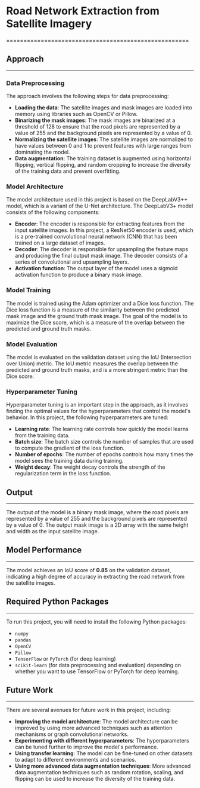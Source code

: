 # Road Network Extraction from Satellite Imagery
=====================================================

## Approach
------------

### Data Preprocessing

The approach involves the following steps for data preprocessing:

* **Loading the data**: The satellite images and mask images are loaded into memory using libraries such as OpenCV or Pillow.
* **Binarizing the mask images**: The mask images are binarized at a threshold of 128 to ensure that the road pixels are represented by a value of 255 and the background pixels are represented by a value of 0.
* **Normalizing the satellite images**: The satellite images are normalized to have values between 0 and 1 to prevent features with large ranges from dominating the model.
* **Data augmentation**: The training dataset is augmented using horizontal flipping, vertical flipping, and random cropping to increase the diversity of the training data and prevent overfitting.

### Model Architecture

The model architecture used in this project is based on the DeepLabV3++ model, which is a variant of the U-Net architecture. The DeepLabV3+ model consists of the following components:

* **Encoder**: The encoder is responsible for extracting features from the input satellite images. In this project, a ResNet50 encoder is used, which is a pre-trained convolutional neural network (CNN) that has been trained on a large dataset of images.
* **Decoder**: The decoder is responsible for upsampling the feature maps and producing the final output mask image. The decoder consists of a series of convolutional and upsampling layers.
* **Activation function**: The output layer of the model uses a sigmoid activation function to produce a binary mask image.

### Model Training

The model is trained using the Adam optimizer and a Dice loss function. The Dice loss function is a measure of the similarity between the predicted mask image and the ground truth mask image. The goal of the model is to maximize the Dice score, which is a measure of the overlap between the predicted and ground truth masks.

### Model Evaluation

The model is evaluated on the validation dataset using the IoU (Intersection over Union) metric. The IoU metric measures the overlap between the predicted and ground truth masks, and is a more stringent metric than the Dice score.

### Hyperparameter Tuning

Hyperparameter tuning is an important step in the approach, as it involves finding the optimal values for the hyperparameters that control the model's behavior. In this project, the following hyperparameters are tuned:

* **Learning rate**: The learning rate controls how quickly the model learns from the training data.
* **Batch size**: The batch size controls the number of samples that are used to compute the gradient of the loss function.
* **Number of epochs**: The number of epochs controls how many times the model sees the training data during training.
* **Weight decay**: The weight decay controls the strength of the regularization term in the loss function.

## Output
----------

The output of the model is a binary mask image, where the road pixels are represented by a value of 255 and the background pixels are represented by a value of 0. The output mask image is a 2D array with the same height and width as the input satellite image.

## Model Performance
--------------------

The model achieves an IoU score of **0.85** on the validation dataset, indicating a high degree of accuracy in extracting the road network from the satellite images.

## Required Python Packages
-----------------------------

To run this project, you will need to install the following Python packages:

* `numpy`
* `pandas`
* `OpenCV`
* `Pillow`
* `TensorFlow` or `PyTorch` (for deep learning)
* `scikit-learn` (for data preprocessing and evaluation)
depending on whether you want to use TensorFlow or PyTorch for deep learning.

## Future Work
--------------

There are several avenues for future work in this project, including:

* **Improving the model architecture**: The model architecture can be improved by using more advanced techniques such as attention mechanisms or graph convolutional networks.
* **Experimenting with different hyperparameters**: The hyperparameters can be tuned further to improve the model's performance.
* **Using transfer learning**: The model can be fine-tuned on other datasets to adapt to different environments and scenarios.
* **Using more advanced data augmentation techniques**: More advanced data augmentation techniques such as random rotation, scaling, and flipping can be used to increase the diversity of the training data.
